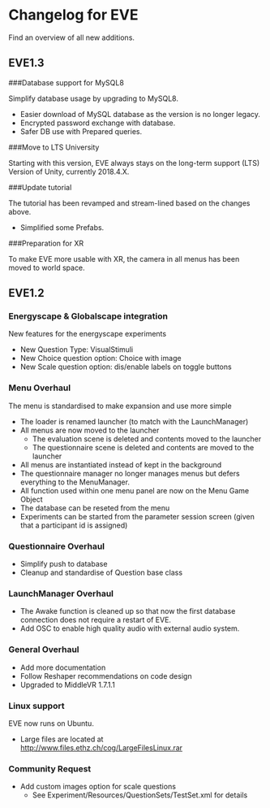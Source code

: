 # Changelog for EVE

Find an overview of all new additions.

## EVE1.3

###Database support for MySQL8

Simplify database usage by upgrading to MySQL8.

- Easier download of MySQL database as the version is no longer legacy.
- Encrypted password exchange with database.
- Safer DB use with Prepared queries.

###Move to LTS University

Starting with this version, EVE always stays on the long-term support (LTS) Version of Unity, currently 2018.4.X.

###Update tutorial

The tutorial has been revamped and stream-lined based on the changes above.
- Simplified some Prefabs.

###Preparation for XR

To make EVE more usable with XR, the camera in all menus has been moved to
world space.  

## EVE1.2

### Energyscape & Globalscape integration

New features for the energyscape experiments

- New Question Type: VisualStimuli
- New Choice question option: Choice with image
- New Scale question option: dis/enable labels on toggle buttons

### Menu Overhaul

The menu is standardised to make expansion and use more simple

- The loader is renamed launcher (to match with the LaunchManager)
- All menus are now moved to the launcher
  - The evaluation scene is deleted and contents moved to the launcher
  - The questionnaire scene is deleted and contents are moved to the launcher
- All menus are instantiated instead of kept in the background
- The questionnaire manager no longer manages menus but defers everything to the MenuManager.
- All function used within one menu panel are now on the Menu Game Object
- The database can be reseted from the menu
- Experiments can be started from the parameter session screen (given that a participant id is assigned)

### Questionnaire Overhaul

- Simplify push to database
- Cleanup and standardise of Question base class

### LaunchManager Overhaul

- The Awake function is cleaned up so that now the first database connection does not require a restart of EVE.
- Add OSC to enable high quality audio with external audio system.

### General Overhaul

- Add more documentation
- Follow Reshaper recommendations on code design
- Upgraded to MiddleVR 1.7.1.1

### Linux support
EVE now runs on Ubuntu.

- Large files are located at http://www.files.ethz.ch/cog/LargeFilesLinux.rar


### Community Request

- Add custom images option for scale questions
  - See Experiment/Resources/QuestionSets/TestSet.xml for details
